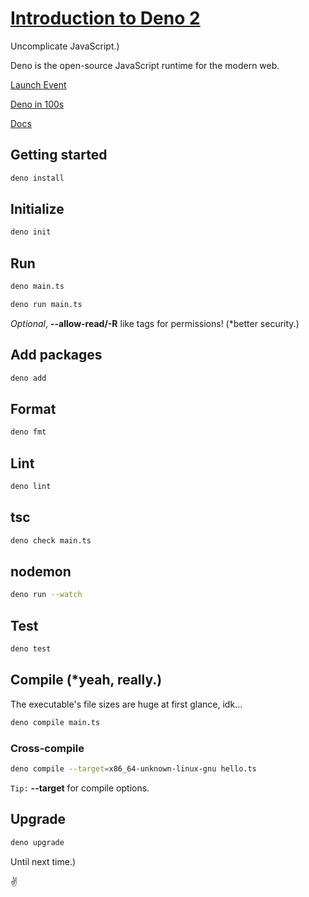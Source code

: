 
# [Introduction to Deno 2](https://deno.com)

Uncomplicate JavaScript.)

Deno is the open-source JavaScript runtime for the modern web.

[Launch Event](https://www.youtube.com/watch?v=d35SlRgVxT8)

[Deno in 100s](https://www.youtube.com/watch?v=pcC4Dr6Wj2Q)

[Docs](https://docs.deno.com/runtime/)

## Getting started

```bash
deno install 
```

## Initialize

```bash
deno init
```

## Run

```bash
deno main.ts 
```

```bash
deno run main.ts 
```

*Optional*, **--allow-read/-R** like tags for permissions! (*better security.)

## Add packages

```bash
deno add
```

## Format

```bash
deno fmt
```

## Lint

```bash
deno lint
```

## tsc

```bash
deno check main.ts
```

## nodemon

```bash
deno run --watch
```

## Test

```bash
deno test
```

## Compile (*yeah, really.)

The executable's file sizes are huge at first glance, idk...

```bash
deno compile main.ts
```

### Cross-compile

```bash
deno compile --target=x86_64-unknown-linux-gnu hello.ts
```

`Tip:` **--target** for compile options.

## Upgrade

```bash
deno upgrade
```

Until next time.)

✌️
